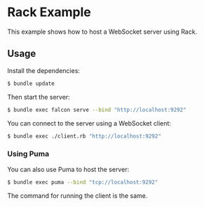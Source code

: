 # Rack Example

This example shows how to host a WebSocket server using Rack.

## Usage

Install the dependencies:

~~~ bash
$ bundle update
~~~

Then start the server:

~~~ bash
$ bundle exec falcon serve --bind "http://localhost:9292"
~~~

You can connect to the server using a WebSocket client:

~~~ bash
$ bundle exec ./client.rb "http://localhost:9292"
~~~

### Using Puma

You can also use Puma to host the server:

~~~ bash
$ bundle exec puma --bind "tcp://localhost:9292"
~~~

The command for running the client is the same.
